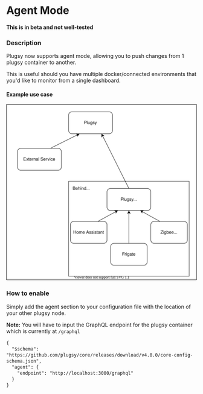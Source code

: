 # Agent Mode

**This is in beta and not well-tested**

### Description

Plugsy now supports agent mode, allowing you to push changes from 1 plugsy container to another. 

This is useful should you have multiple docker/connected environments that you'd like to monitor from a single dashboard.


#### Example use case

![Plugsy Agent Mode Use Case](images/agent-mode.svg)

### How to enable

Simply add the agent section to your configuration file with the location of your other plugsy node.

**Note:** You will have to input the GraphQL endpoint for the plugsy container which is currently at `/graphql`

```jsonc
{
  "$schema": "https://github.com/plugsy/core/releases/download/v4.0.0/core-config-schema.json",
  "agent": {
    "endpoint": "http://localhost:3000/graphql"
  }
}
```
